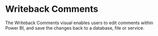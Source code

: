 #  Writeback Comments

The Writeback Comments visual enables users to edit comments within Power BI, and save the changes back to a database, file or service.
